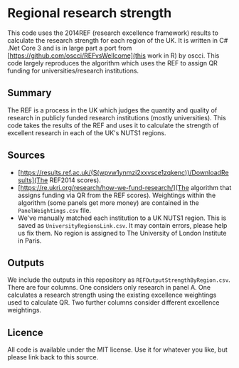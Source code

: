 # Regional research strength
This code uses the 2014REF (research excellence framework) results to calculate the research strength for each region of the UK. It is written in C# .Net Core 3 and is in large part a port from [https://github.com/oscci/REFvsWellcome](this work in R) by oscci. This code largely reproduces the algorithm which uses the REF to assign QR funding for universities/research institutions.

## Summary
The REF is a process in the UK which judges the quantity and quality of research in publicly funded research institutions (mostly universities). This code takes the results of the REF and uses it to calculate the strength of excellent research in each of the UK's NUTS1 regions.

## Sources
* [https://results.ref.ac.uk/(S(wpvw1ynmzi2xxvsce1zqkenc))/DownloadResults](The REF2014 scores).
* [https://re.ukri.org/research/how-we-fund-research/](The algorithm that assigns funding via QR from the REF scores). Weightings within the algorithm (some panels get more money) are contained in the `PanelWeightings.csv` file.
* We've manually matched each institution to a UK NUTS1 region. This is saved as `UniversityRegionsLink.csv`. It may contain errors, please help us fix them. No region is assigned to The University of London Institute in Paris.

## Outputs
We include the outputs in this repository as `REFOutputStrengthByRegion.csv`. There are four columns.  One considers only research in panel A. One calculates a research strength using the existing excellence weightings used to calculate QR. Two further columns consider different excellence weightings.

## Licence
All code is available under the MIT license. Use it for whatever you like, but please link back to this source.
